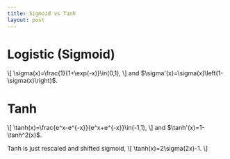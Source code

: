 ```yaml
---
title: Sigmoid vs Tanh
layout: post
---
```


<script type="text/javascript" src="https://cdnjs.cloudflare.com/ajax/libs/mathjax/2.7.0/MathJax.js?config=TeX-AMS-MML_HTMLorMML"></script>
<script type="text/x-mathjax-config">MathJax.Hub.Config({tex2jax: {inlineMath: [['$','$'], ['\\(','\\)']]}});</script>

# Logistic (Sigmoid)
<p>\[
\sigma(x)=\frac{1}{1+\exp(-x)}\in(0,1),
\] 
and $\sigma'(x)=\sigma(x)\left(1-\sigma(x)\right)$.</p>

# Tanh
<p>\[
\tanh(x)=\frac{e^x-e^{-x}}{e^x+e^{-x}}\in(-1,1),
\]
and $\tanh'(x)=1-\tanh^2(x)$.</p>

<p>Tanh is just rescaled and shifted sigmoid,
\[
\tanh(x)=2\sigma(2x)-1.
\]</p>
